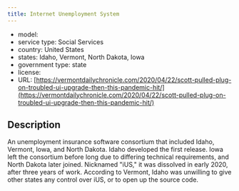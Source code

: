 ```yaml
---
title: Internet Unemployment System
---
```


- model: 
- service type: Social Services
- country: United States
- states: Idaho, Vermont, North Dakota, Iowa
- government type: state
- license: 
- URL: [https://vermontdailychronicle.com/2020/04/22/scott-pulled-plug-on-troubled-ui-upgrade-then-this-pandemic-hit/](https://vermontdailychronicle.com/2020/04/22/scott-pulled-plug-on-troubled-ui-upgrade-then-this-pandemic-hit/)

## Description
An unemployment insurance software consortium that included Idaho, Vermont, Iowa, and North Dakota. Idaho developed the first release. Iowa left the consortium before long due to differing technical requirements, and North Dakota later joined. Nicknamed "iUS," it was dissolved in early 2020, after three years of work. According to Vermont, Idaho was unwilling to give other states any control over iUS, or to open up the source code.
